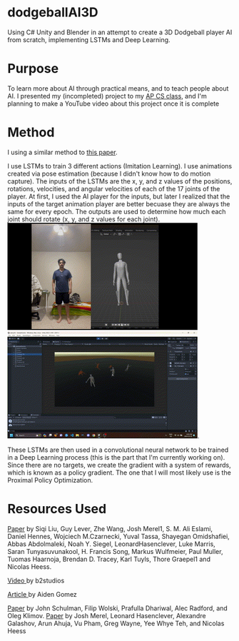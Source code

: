# dodgeballAI3D
Using C# Unity and Blender in an attempt to create a 3D Dodgeball player AI from scratch, implementing LSTMs and Deep Learning.

# Purpose
To learn more about AI through practical means, and to teach people about AI. I presented my (incompleted) project to my [AP CS class](https://docs.google.com/presentation/d/1NSrqW7RetwKYoTIME1lFF-3Hm4K8RoBpHvzLD2diLNA/edit?usp=sharing), and I'm planning to make a YouTube video about this project once it is complete

# Method
I using a similar method to [this paper](https://arxiv.org/pdf/2105.12196). 

I use LSTMs to train 3 different actions (Imitation Learning). I use animations created via pose estimation (because I didn't know how to do motion capture). The inputs of the LSTMs are the x, y, and z values of the positions, rotations, velocities, and angular velocities of each of the 17 joints of the player. At first, I used the AI player for the inputs, but later I realized that the inputs of the target animation player are better becuase they are always the same for every epoch. The outputs are used to determine how much each joint should rotate (x, y, and z values for each joint). 
![](https://github.com/Ahiyawesome/dodgeballAI3D/blob/main/t1.gif)
![](https://github.com/Ahiyawesome/dodgeballAI3D/blob/main/lstm.gif).

These LSTMs are then used in a convolutional neural network to be trained in a Deep Learning process (this is the part that I'm currently working on). Since there are no targets, we create the gradient with a system of rewards, which is known as a policy gradient. The one that I will most likely use is the Proximal Policy Optimization.

# Resources Used
[Paper](https://arxiv.org/pdf/2105.12196) by Siqi Liu, Guy Lever, Zhe Wang, Josh Merel1, S. M. Ali Eslami, Daniel Hennes, Wojciech M.Czarnecki, Yuval Tassa, Shayegan Omidshafiei, Abbas Abdolmaleki, Noah Y. Siegel, LeonardHasenclever, Luke Marris, Saran Tunyasuvunakool, H. Francis Song, Markus Wulfmeier, Paul Muller, Tuomas Haarnoja, Brendan D. Tracey, Karl Tuyls, Thore Graepel1 and Nicolas Heess.

[Video ](https://www.youtube.com/watch?v=9JW41BNH9CM) by b2studios

[Article ](https://medium.com/@aidangomez/let-s-do-this-f9b699de31d9) by Aiden Gomez

[Paper](https://arxiv.org/abs/1707.06347) by John Schulman, Filip Wolski, Prafulla Dhariwal, Alec Radford, and Oleg Klimov.
[Paper]([https://arxiv.org/abs/1707.06347](https://openreview.net/forum?id=BJl6TjRcY7)) by Josh Merel, Leonard Hasenclever, Alexandre Galashov, Arun Ahuja, Vu Pham, Greg Wayne, Yee Whye Teh, and Nicolas Heess

 

